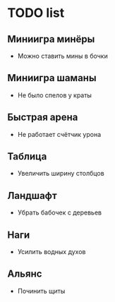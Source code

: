 # TODO list

## Миниигра минёры

- Можно ставить мины в бочки

## Миниигра шаманы

- Не было спелов у краты

## Быстрая арена

- Не работает счётчик урона

## Таблица

- Увеличить ширину столбцов

## Ландшафт

- Убрать бабочек с деревьев

## Наги

- Усилить водных духов

## Альянс

- Починить щиты
